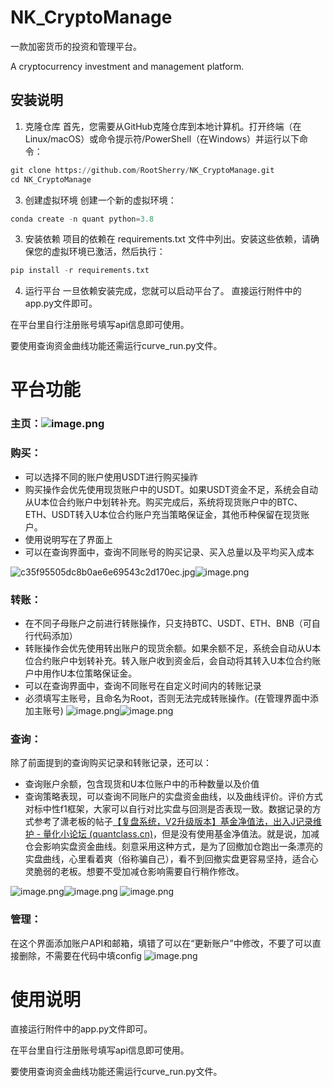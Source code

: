 # NK_CryptoManage
一款加密货币的投资和管理平台。

A cryptocurrency investment and management platform.
## 安装说明

1. 克隆仓库
首先，您需要从GitHub克隆仓库到本地计算机。打开终端（在Linux/macOS）或命令提示符/PowerShell（在Windows）并运行以下命令：

```python
git clone https://github.com/RootSherry/NK_CryptoManage.git
cd NK_CryptoManage
```

3. 创建虚拟环境
创建一个新的虚拟环境：
```python
conda create -n quant python=3.8
```

3. 安装依赖
项目的依赖在 requirements.txt 文件中列出。安装这些依赖，请确保您的虚拟环境已激活，然后执行：
```python
pip install -r requirements.txt
```
4. 运行平台
一旦依赖安装完成，您就可以启动平台了。
直接运行附件中的app.py文件即可。

在平台里自行注册账号填写api信息即可使用。

要使用查询资金曲线功能还需运行curve_run.py文件。
# 平台功能

### **主页：**![image.png](https://bbs-quantclass-cn-1253788117.file.myqcloud.com/public/attachments/2024/01/26/DaY0O4fUnGk7hQeiBDiw7aoOOdlLaq4CI1C1e83f.png?imageMogr2/thumbnail/500x500 "219024")

### 购买：

- 可以选择不同的账户使用USDT进行购买操祚
- 购买操作会优先使用现货账户中的USDT。如果USDT资金不足，系统会自动从U本位合约账户中划转补充。购买完成后，系统将现货账户中的BTC、ETH、USDT转入U本位合约账户充当策略保证金，其他币种保留在现货账户。
- 使用说明写在了界面上
- 可以在查询界面中，查询不同账号的购买记录、买入总量以及平均买入成本

![c35f95505dc8b0ae6e69543c2d170ec.jpg](https://bbs-quantclass-cn-1253788117.file.myqcloud.com/public/attachments/2024/01/26/ku7klsv8RrtdXsqoqsa26PGfd5D4UlyxK0wds8tT.jpg?imageMogr2/thumbnail/500x500 "219025")![image.png](https://bbs-quantclass-cn-1253788117.file.myqcloud.com/public/attachments/2024/01/26/EnJuS74FAXBUsFrpPLGoJHZuaohg7GSd4bRJ6JmR.png?imageMogr2/thumbnail/500x500 "219026")

### 转账：

- 在不同子母账户之前进行转账操作，只支持BTC、USDT、ETH、BNB（可自行代码添加）
- 转账操作会优先使用转出账户的现货余额。如果余额不足，系统会自动从U本位合约账户中划转补充。转入账户收到资金后，会自动将其转入U本位合约账户中用作U本位策略保证金。
- 可以在查询界面中，查询不同账号在自定义时间内的转账记录
- 必须填写主账号，且命名为Root，否则无法完成转账操作。(在管理界面中添加主账号)
  ![image.png](https://bbs-quantclass-cn-1253788117.file.myqcloud.com/public/attachments/2024/01/26/GmsQ01xXjN9D6e7arIGP8la8boDuEVeyMfI34U92.png?imageMogr2/thumbnail/500x500 "219028")![image.png](https://bbs-quantclass-cn-1253788117.file.myqcloud.com/public/attachments/2024/01/26/iUtfNi5Pf1afP95F2OCFZqmZfE96vx4IQm75Rge9.png?imageMogr2/thumbnail/500x500 "219029")

### 查询：

除了前面提到的查询购买记录和转账记录，还可以：

- 查询账户余额，包含现货和U本位账户中的币种数量以及价值
- 查询策略表现，可以查询不同账户的实盘资金曲线，以及曲线评价。评价方式对标中性f1框架，大家可以自行对比实盘与回测是否表现一致。数据记录的方式参考了潇老板的帖子[【复盘系统，V2升级版本】基金净值法，出入J记录维护 - 量化小论坛 (quantclass.cn)](https://bbs.quantclass.cn/thread/25619)，但是没有使用基金净值法。就是说，加减仓会影响实盘资金曲线。刻意采用这种方式，是为了回撤加仓跑出一条漂亮的实盘曲线，心里看着爽（俗称骗自己），看不到回撤实盘更容易坚持，适合心灵脆弱的老板。想要不受加减仓影响需要自行稍作修改。

![image.png](https://bbs-quantclass-cn-1253788117.file.myqcloud.com/public/attachments/2024/01/26/AzSn3QbbAZ5HdxPjvrG9JjBEnYSpXjIw7XzRnd26.png?imageMogr2/thumbnail/500x500 "219030")![image.png](https://bbs-quantclass-cn-1253788117.file.myqcloud.com/public/attachments/2024/01/26/bdd9ise1ezReYPcE0BpGyLMZoy7BLzXsY1kfuDjA.png?imageMogr2/thumbnail/500x500 "219031")
![image.png](https://bbs-quantclass-cn-1253788117.file.myqcloud.com/public/attachments/2024/01/26/95yOsBVVX8j4fGqyxejhfqfWiYrnu8H072xVBJix.png?imageMogr2/thumbnail/500x500 "219032")

### 管理：

在这个界面添加账户API和邮箱，填错了可以在“更新账户”中修改，不要了可以直接删除，不需要在代码中填config
![image.png](https://bbs-quantclass-cn-1253788117.file.myqcloud.com/public/attachments/2024/01/26/5YZRx0KhYKgb49P15nh3JWOc1prv7JBqhra8dsEw.png?imageMogr2/thumbnail/500x500 "219034")

# 使用说明

直接运行附件中的app.py文件即可。

在平台里自行注册账号填写api信息即可使用。

要使用查询资金曲线功能还需运行curve_run.py文件。
